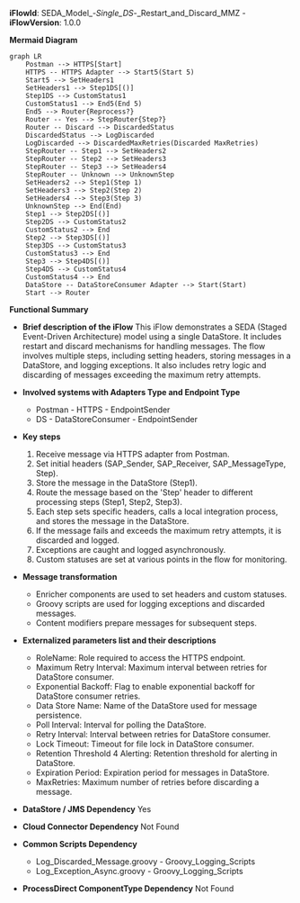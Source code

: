 **iFlowId**: SEDA_Model_-_Single_DS_-_Restart_and_Discard_MMZ - **iFlowVersion**: 1.0.0

**Mermaid Diagram**
```mermaid
graph LR
    Postman --> HTTPS[Start]
    HTTPS -- HTTPS Adapter --> Start5(Start 5)
    Start5 --> SetHeaders1
    SetHeaders1 --> Step1DS[()]
    Step1DS --> CustomStatus1
    CustomStatus1 --> End5(End 5)
    End5 --> Router{Reprocess?}
    Router -- Yes --> StepRouter{Step?}
    Router -- Discard --> DiscardedStatus
    DiscardedStatus --> LogDiscarded
    LogDiscarded --> DiscardedMaxRetries(Discarded MaxRetries)
    StepRouter -- Step1 --> SetHeaders2
    StepRouter -- Step2 --> SetHeaders3
    StepRouter -- Step3 --> SetHeaders4
    StepRouter -- Unknown --> UnknownStep
    SetHeaders2 --> Step1(Step 1)
    SetHeaders3 --> Step2(Step 2)
    SetHeaders4 --> Step3(Step 3)
    UnknownStep --> End(End)
    Step1 --> Step2DS[()]
    Step2DS --> CustomStatus2
    CustomStatus2 --> End
    Step2 --> Step3DS[()]
    Step3DS --> CustomStatus3
    CustomStatus3 --> End
    Step3 --> Step4DS[()]
    Step4DS --> CustomStatus4
    CustomStatus4 --> End
    DataStore -- DataStoreConsumer Adapter --> Start(Start)
    Start --> Router
```

**Functional Summary**
- **Brief description of the iFlow**
This iFlow demonstrates a SEDA (Staged Event-Driven Architecture) model using a single DataStore. It includes restart and discard mechanisms for handling messages. The flow involves multiple steps, including setting headers, storing messages in a DataStore, and logging exceptions. It also includes retry logic and discarding of messages exceeding the maximum retry attempts.

- **Involved systems with Adapters Type and Endpoint Type**
    - Postman - HTTPS - EndpointSender
    - DS - DataStoreConsumer - EndpointSender

- **Key steps**
    1.  Receive message via HTTPS adapter from Postman.
    2.  Set initial headers (SAP_Sender, SAP_Receiver, SAP_MessageType, Step).
    3.  Store the message in the DataStore (Step1).
    4.  Route the message based on the 'Step' header to different processing steps (Step1, Step2, Step3).
    5.  Each step sets specific headers, calls a local integration process, and stores the message in the DataStore.
    6.  If the message fails and exceeds the maximum retry attempts, it is discarded and logged.
    7.  Exceptions are caught and logged asynchronously.
    8.  Custom statuses are set at various points in the flow for monitoring.

- **Message transformation**
    - Enricher components are used to set headers and custom statuses.
    - Groovy scripts are used for logging exceptions and discarded messages.
    - Content modifiers prepare messages for subsequent steps.

- **Externalized parameters list and their descriptions**
    - RoleName: Role required to access the HTTPS endpoint.
    - Maximum Retry Interval: Maximum interval between retries for DataStore consumer.
    - Exponential Backoff: Flag to enable exponential backoff for DataStore consumer retries.
    - Data Store Name: Name of the DataStore used for message persistence.
    - Poll Interval: Interval for polling the DataStore.
    - Retry Interval: Interval between retries for DataStore consumer.
    - Lock Timeout: Timeout for file lock in DataStore consumer.
    - Retention Threshold 4 Alerting: Retention threshold for alerting in DataStore.
    - Expiration Period: Expiration period for messages in DataStore.
    - MaxRetries: Maximum number of retries before discarding a message.

- **DataStore / JMS Dependency**
Yes

- **Cloud Connector Dependency**
Not Found

- **Common Scripts Dependency**
    - Log_Discarded_Message.groovy - Groovy_Logging_Scripts
    - Log_Exception_Async.groovy - Groovy_Logging_Scripts

- **ProcessDirect ComponentType Dependency**
Not Found